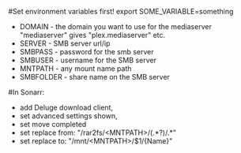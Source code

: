 #Set environment variables first!
export SOME_VARIABLE=something

- DOMAIN - the domain you want to use for the mediaserver "mediaserver" gives "plex.mediaserver" etc.
- SERVER - SMB server url/ip
- SMBPASS - password for the smb server
- SMBUSER - username for the SMB server
- MNTPATH - any mount name path
- SMBFOLDER - share name on the SMB server 

#In Sonarr: 
- add Deluge download client, 
- set advanced settings shown, 
- set move completed 
- set replace from: "\/rar2fs\/\<MNTPATH>\/(.\*?)\/.*" 
- set replace to: "/mnt/\<MNTPATH>/$1/{Name}"
